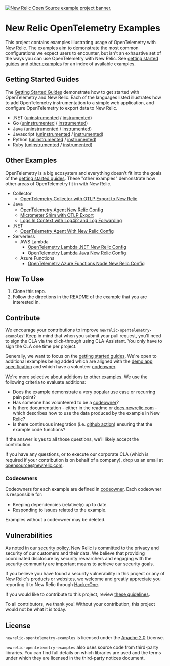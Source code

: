 <a href="https://opensource.newrelic.com/oss-category/#example-code"><picture><source media="(prefers-color-scheme: dark)" srcset="https://github.com/newrelic/opensource-website/raw/main/src/images/categories/dark/Example_Code.png"><source media="(prefers-color-scheme: light)" srcset="https://github.com/newrelic/opensource-website/raw/main/src/images/categories/Example_Code.png"><img alt="New Relic Open Source example project banner." src="https://github.com/newrelic/opensource-website/raw/main/src/images/categories/Example_Code.png"></picture></a>

# New Relic OpenTelemetry Examples

This project contains examples illustrating usage of OpenTelemetry with New Relic. The examples aim to demonstrate the most common configurations we expect users to encounter, but isn't an exhaustive set of the ways you can use OpenTelemetry with New Relic. See [getting started guides](#getting-started-guides) and [other examples](#other-examples) for an index of available examples.

## Getting Started Guides

The [Getting Started Guides](./getting-started-guides/README.md) demonstrate how to get started with OpenTelemetry and New Relic. Each of the languages listed illustrates how to add OpenTelemetry instrumentation to a simple web application, and configure OpenTelemetry to export data to New Relic.

* .NET ([uninstrumented](./getting-started-guides/dotnet/Uninstrumented) / [instrumented](./getting-started-guides/dotnet/Instrumented))
* Go ([uninstrumented](./getting-started-guides/go/uninstrumented) / [instrumented](./getting-started-guides/go/instrumented))
* Java ([uninstrumented](./getting-started-guides/java/uninstrumented) / [instrumented](./getting-started-guides/java/instrumented))
* Javascript ([uninstrumented](./getting-started-guides/javascript/uninstrumented) / [instrumented](./getting-started-guides/javascript/instrumented))
* Python ([uninstrumented](./getting-started-guides/python/Uninstrumented) / [instrumented](./getting-started-guides/python/Instrumented))
* Ruby ([uninstrumented](./getting-started-guides/ruby/uninstrumented) / [instrumented](./getting-started-guides/ruby/instrumented))

## Other Examples

OpenTelemetry is a big ecosystem and everything doesn't fit into the goals of the [getting started guides](#getting-started-guides). These "other examples" demonstrate how other areas of OpenTelemetry fit in with New Relic. 

* Collector
  * [OpenTelemetry Collector with OTLP Export to New Relic](./other-examples/collector)
* Java
  * [OpenTelemetry Agent New Relic Config](./other-examples/java/agent-nr-config)
  * [Micrometer Shim with OTLP Export](./other-examples/java/micrometer-shim)
  * [Logs In Context with Log4j2 and Log Forwarding](./other-examples/java/logs-in-context-log4j2)
* .NET
  * [OpenTelemetry Agent With New Relic Config](./other-examples/dotnet/agent-nr-config)
* Serverless
  * AWS Lambda
    * [OpenTelemetry Lambda .NET New Relic Config](./other-examples/serverless/aws-lambda/dotnet)
    * [OpenTelemetry Lambda Java New Relic Config](./other-examples/serverless/aws-lambda/java)
  * Azure Functions
    * [OpenTelemetry Azure Functions Node New Relic Config](./other-examples/serverless/azure-functions/node/http-trigger-app)

## How To Use

1. Clone this repo.
2. Follow the directions in the README of the example that you are interested in.

## Contribute

We encourage your contributions to improve `newrelic-opentelemetry-examples`! Keep in mind that when you submit your pull request, you'll need to sign the CLA via the click-through using CLA-Assistant. You only have to sign the CLA one time per project.

Generally, we want to focus on the [getting started guides](#getting-started-guides). We're open to additional examples being added which are aligned with the [demo app specification](./getting-started-guides/demo-app-specification.md) and which have a volunteer [codeowner](#codeowners).

We're more selective about additions to [other examples](#other-examples). We use the following criteria to evaluate additions:

* Does the example demonstrate a very popular use case or recurring pain point?
* Has someone has volunteered to be a [codeowner](#codeowners)?
* Is there documentation - either in the readme or [docs.newrelic.com](https://docs.newrelic.com/) - which describes how to use the data produced by the example in New Relic?
* Is there continuous integration (i.e. [github action](.github/workflows/pull_request.yml)) ensuring that the example code functions?

If the answer is yes to all those questions, we'll likely accept the contribution.

If you have any questions, or to execute our corporate CLA (which is required if your contribution is on behalf of a company), drop us an email at opensource@newrelic.com.

### Codeowners

Codeowners for each example are defined in [codeowner](.github/CODEOWNERS). Each codeowner is responsible for:

* Keeping dependencies (relatively) up to date.
* Responding to issues related to the example.

Examples without a codeowner may be deleted.

## Vulnerabilities

As noted in our [security policy](https://github.com/newrelic/newrelic-opentelemetry-examples/security/policy), New Relic is committed to the privacy and security of our customers and their data. We believe that providing coordinated disclosure by security researchers and engaging with the security community are important means to achieve our security goals.

If you believe you have found a security vulnerability in this project or any of New Relic's products or websites, we welcome and greatly appreciate you reporting it to New Relic through [HackerOne](https://hackerone.com/newrelic).

If you would like to contribute to this project, review [these guidelines](./CONTRIBUTING.md).

To all contributors, we thank you!  Without your contribution, this project would not be what it is today.

## License
`newrelic-opentelemetry-examples` is licensed under the [Apache 2.0](http://apache.org/licenses/LICENSE-2.0.txt) License.

`newrelic-opentelemetry-examples` also uses source code from third-party libraries. You can find full details on which libraries are used and the terms under which they are licensed in the third-party notices document.
